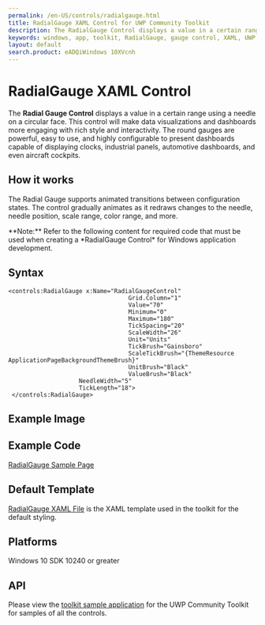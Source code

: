 ```yaml
---
permalink: /en-US/controls/radialgauge.html
title: RadialGauge XAML Control for UWP Community Toolkit
description: The RadialGauge Control displays a value in a certain range using a needle on a circular face
keywords: windows, app, toolkit, RadialGauge, gauge control, XAML, UWP, Radial, circular
layout: default
search.product: eADQiWindows 10XVcnh
---
```


# RadialGauge XAML Control
The **Radial Gauge Control** displays a value in a certain range using a needle on a circular face. This control will make data visualizations and dashboards more engaging with rich style and interactivity. 
The round gauges are powerful, easy to use, and highly configurable to present dashboards capable of displaying clocks, industrial panels, automotive dashboards, and even aircraft cockpits.

## How it works
The Radial Gauge supports animated transitions between configuration states. The control gradually animates as it redraws changes to the needle, needle position, scale range, color range, and more. 

<p> **Note:** Refer to the following content for required code that must be used when creating a *RadialGauge Control* for Windows application development.<p> 


## Syntax
```xaml
<controls:RadialGauge x:Name="RadialGaugeControl"
                                  Grid.Column="1"
                                  Value="70"
                                  Minimum="0"
                                  Maximum="180"
                                  TickSpacing="20"
                                  ScaleWidth="26"
                                  Unit="Units"
                                  TickBrush="Gainsboro"
                                  ScaleTickBrush="{ThemeResource ApplicationPageBackgroundThemeBrush}"
                                  UnitBrush="Black"
                                  ValueBrush="Black" 
				  	NeedleWidth="5" 
				  	TickLength="18">
 </controls:RadialGauge>
```
## Example Image

## Example Code
[RadialGauge Sample Page](https://github.com/Microsoft/UWPCommunityToolkit/tree/master/Microsoft.Windows.Toolkit.SampleApp/SamplePages/RadialGauge)

## Default Template 
[RadialGauge XAML File](https://github.com/Microsoft/UWPCommunityToolkit/blob/master/Microsoft.Windows.Toolkit.UI.Controls/RadialGauge/RadialGauge.xaml) is the XAML template used in the toolkit for the default styling.

## Platforms 
Windows 10 SDK 10240 or greater

## API
Please view the [toolkit sample application](https://github.com/Microsoft/UWPCommunityToolkit/tree/master/Microsoft.Windows.Toolkit.SampleApp) for the UWP Community Toolkit for samples of all the controls.

         
